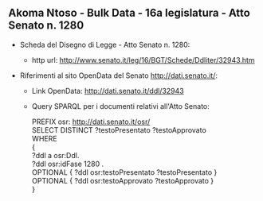 ## Akoma Ntoso - Bulk Data - 16a legislatura - Atto Senato n. 1280 ##

* Scheda del Disegno di Legge - Atto Senato n. 1280:
	* http url: http://www.senato.it/leg/16/BGT/Schede/Ddliter/32943.htm

* Riferimenti al sito OpenData del Senato http://dati.senato.it/:
	* Link OpenData: http://dati.senato.it/ddl/32943
	* Query SPARQL per i documenti relativi all'Atto Senato:

        PREFIX osr: <http://dati.senato.it/osr/>  
		SELECT DISTINCT ?testoPresentato ?testoApprovato  
		WHERE  
		{  
		    ?ddl a osr:Ddl.  
		    ?ddl osr:idFase 1280 .  
		    OPTIONAL { ?ddl osr:testoPresentato ?testoPresentato }  
		    OPTIONAL { ?ddl osr:testoApprovato ?testoApprovato }  
		}
		